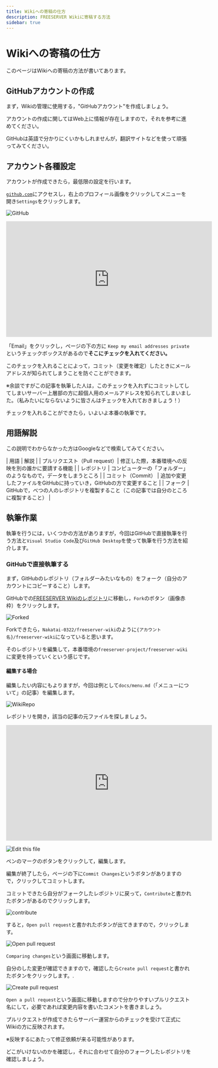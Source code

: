 ```yaml
---
title: Wikiへの寄稿の仕方
description: FREESERVER Wikiに寄稿する方法
sidebar: true
---
```


# Wikiへの寄稿の仕方

このページはWikiへの寄稿の方法が書いてあります。

## GitHubアカウントの作成

まず，Wikiの管理に使用する，"GitHubアカウント"を作成しましょう。

アカウントの作成に関してはWeb上に情報が存在しますので，それを参考に進めてください。

GitHubは英語で分かりにくいかもしれませんが，翻訳サイトなどを使って頑張ってみてください。

## アカウント各種設定

アカウントが作成できたら，最低限の設定を行います。

[`github.com`](https://github.com)にアクセスし，右上のプロフィール画像をクリックしてメニューを開き`Settings`をクリックします。

![GitHub](https://i.imgur.com/v8Wwmz3.png)

<iframe width="560" height="315" src="https://www.youtube.com/embed/EyF5tIkKlsY" title="YouTube video player" frameborder="0" allow="accelerometer; autoplay; clipboard-write; encrypted-media; gyroscope; picture-in-picture" allowfullscreen></iframe>

「Email」をクリックし，ページの下の方に
`Keep my email addresses private`
というチェックボックスがあるので**そこにチェックを入れてください。**

このチェックを入れることによって，コミット（変更を確定）したときにメールアドレスが知られてしまうことを防ぐことができます。

※余談ですがこの記事を執筆した人は，このチェックを入れずにコミットしてしてしまいサーバー上層部の方に超個人用のメールアドレスを知られてしまいました。（私みたいにならないように皆さんはチェックを入れておきましょう！）

チェックを入れることができたら，いよいよ本番の執筆です。

## 用語解説

この説明でわからなかった方はGoogleなどで検索してみてください。

| 用語                    | 解説                                             |
| プルリクエスト（Pull request）| 修正した際，本番環境への反映を別の誰かに要請する機能                     |
| レポジトリ                 | コンピューターの「フォルダー」のようなもので，データをしまうところ              |
| コミット（Commit）          | 追加や変更したファイルをGitHubに持っていき，GitHubの方で変更すること       |
| フォーク                  | GitHubで，べつの人のレポジトリを複製すること（この記事では自分のところに複製すること） |

## 執筆作業

執筆を行うには，いくつかの方法がありますが，今回はGitHubで直接執筆を行う方法と`Visual Studio Code`及び`GitHub Desktop`を使って執筆を行う方法を紹介します。

### GitHubで直接執筆する

まず，GitHubのレポジトリ（フォルダーみたいなもの）をフォーク（自分のアカウントにコピーすること）します。

GitHubでの[FREESERVER Wikiのレポジトリ](https://github.com/freeserverproject/freeserver-wiki)に移動し，`Fork`のボタン（画像赤枠）をクリックします。

![Forked](https://i.imgur.com/BVkxyGM.png)

Forkできたら，`Nakatai-0322/freeserver-wiki`のように`{アカウント名}/freeserver-wiki`になっていると思います。

そのレポジトリを編集して，本番環境の`freeserver-project/freeserver-wiki`に変更を持っていくという感じです。

#### 編集する場合

編集したい内容にもよりますが，今回は例として`docs/menu.md`（「メニューについて」の記事）を編集します。

![WikiRepo](https://i.imgur.com/sTuirHh.png)

レポジトリを開き，該当の記事の元ファイルを探しましょう。

<iframe width="560" height="315" src="https://www.youtube.com/embed/wsWQhDu9P0I" title="YouTube video player" frameborder="0" allow="accelerometer; autoplay; clipboard-write; encrypted-media; gyroscope; picture-in-picture" allowfullscreen></iframe>

![Edit this file](https://i.imgur.com/IJ2lSfJ.png)

ペンのマークのボタンをクリックして，編集します。

編集が終了したら，ページの下に`Commit Changes`というボタンがありますので，クリックしてコミットします。

コミットできたら自分がフォークしたレポジトリに戻って，`Contribute`と書かれたボタンがあるのでクリックします。

![contribute](https://i.imgur.com/KzT9036.png)

すると，`Open pull request`と書かれたボタンが出てきますので，クリックします。

![Open pull request](https://i.imgur.com/OXlQ3Qk.png)

`Comparing changes`という画面に移動します。

自分のした変更が確認できますので，確認したら`Create pull request`と書かれたボタンをクリックします。.

![Create pull request](https://i.imgur.com/wwZYmuE.png)

`Open a pull request`という画面に移動しますので分かりやすいプルリクエスト名にして，必要であれば変更内容を書いたコメントを書きましょう。

プルリクエストが作成できたらサーバー運営からのチェックを受けて正式にWikiの方に反映されます。

※反映するにあたって修正依頼が来る可能性があります。

どこがいけないのかを確認し，それに合わせて自分のフォークしたレポジトリを確認しましょう。
